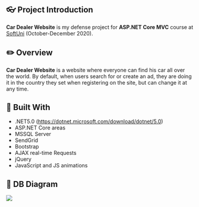 ## :eyeglasses: Project Introduction

**Car Dealer Website** is my defense project for **ASP.NET Core MVC** course at [SoftUni](https://softuni.bg/ "SoftUni") (October-December 2020).

## :pencil2: Overview

**Car Dealer Website** is a website where everyone can find his car all over the world. By default, when users search for or create an ad, they are doing it in the country they set when registering on the site, but can change it at any time.

## :hammer: Built With
- .NET5.0 (https://dotnet.microsoft.com/download/dotnet/5.0)
- ASP.NET Core areas
- MSSQL Server
- SendGrid
- Bootstrap
- AJAX real-time Requests
- jQuery
- JavaScript and JS animations

## :wrench: DB Diagram
![](https://res.cloudinary.com/dlxqza3bo/image/upload/v1608367784/DB_Diagram_nuh4iy.png)